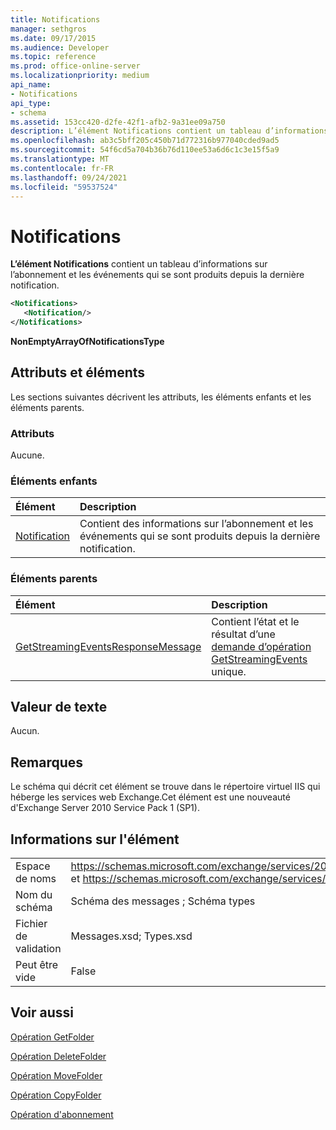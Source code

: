 ```yaml
---
title: Notifications
manager: sethgros
ms.date: 09/17/2015
ms.audience: Developer
ms.topic: reference
ms.prod: office-online-server
ms.localizationpriority: medium
api_name:
- Notifications
api_type:
- schema
ms.assetid: 153cc420-d2fe-42f1-afb2-9a31ee09a750
description: L’élément Notifications contient un tableau d’informations sur l’abonnement et les événements qui se sont produits depuis la dernière notification.
ms.openlocfilehash: ab3c5bff205c450b71d772316b977040cded9ad5
ms.sourcegitcommit: 54f6cd5a704b36b76d110ee53a6d6c1c3e15f5a9
ms.translationtype: MT
ms.contentlocale: fr-FR
ms.lasthandoff: 09/24/2021
ms.locfileid: "59537524"
---
```

# <a name="notifications"></a>Notifications

**L’élément Notifications** contient un tableau d’informations sur l’abonnement et les événements qui se sont produits depuis la dernière notification. 
  
```xml
<Notifications>
   <Notification/>
</Notifications>
```

 **NonEmptyArrayOfNotificationsType**
## <a name="attributes-and-elements"></a>Attributs et éléments

Les sections suivantes décrivent les attributs, les éléments enfants et les éléments parents.
  
### <a name="attributes"></a>Attributs

Aucune.
  
### <a name="child-elements"></a>Éléments enfants

|**Élément**|**Description**|
|:-----|:-----|
|[Notification](notification-ex15websvcsotherref.md) <br/> |Contient des informations sur l’abonnement et les événements qui se sont produits depuis la dernière notification.  <br/> |
   
### <a name="parent-elements"></a>Éléments parents

|**Élément**|**Description**|
|:-----|:-----|
|[GetStreamingEventsResponseMessage](getstreamingeventsresponsemessage.md) <br/> |Contient l’état et le résultat d’une [demande d’opération GetStreamingEvents](getstreamingevents-operation.md) unique.  <br/> |
   
## <a name="text-value"></a>Valeur de texte

Aucun.
  
## <a name="remarks"></a>Remarques

Le schéma qui décrit cet élément se trouve dans le répertoire virtuel IIS qui héberge les services web Exchange.Cet élément est une nouveauté d'Exchange Server 2010 Service Pack 1 (SP1).
  
## <a name="element-information"></a>Informations sur l'élément

|||
|:-----|:-----|
|Espace de noms  <br/> |https://schemas.microsoft.com/exchange/services/2006/messages et https://schemas.microsoft.com/exchange/services/2006/types  <br/> |
|Nom du schéma  <br/> |Schéma des messages ; Schéma types  <br/> |
|Fichier de validation  <br/> |Messages.xsd; Types.xsd  <br/> |
|Peut être vide  <br/> |False  <br/> |
   
## <a name="see-also"></a>Voir aussi



[Opération GetFolder](getfolder-operation.md)
  
[Opération DeleteFolder](deletefolder-operation.md)
  
[Opération MoveFolder](movefolder-operation.md)
  
[Opération CopyFolder](copyfolder-operation.md)
  
[Opération d'abonnement](subscribe-operation.md)

